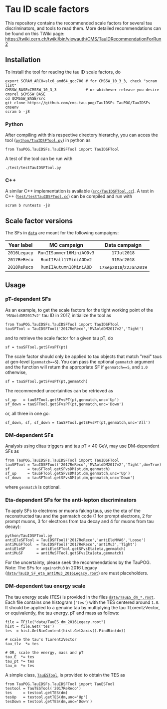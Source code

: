 # Tau ID scale factors

This repository contains the recommended scale factors for several tau discriminators, and tools to read them.
More detailed recommendations can be found on this TWiki page: https://twiki.cern.ch/twiki/bin/viewauth/CMS/TauIDRecommendationForRun2


## Installation

To install the tool for reading the tau ID scale factors, do
```
export SCRAM_ARCH=slc6_amd64_gcc700 # for CMSSW_10_3_3, check "scram list"
CMSSW_BASE=CMSSW_10_3_3             # or whichever release you desire
cmsrel $CMSSW_BASE
cd $CMSSW_BASE/src
git clone https://github.com/cms-tau-pog/TauIDSFs TauPOG/TauIDSFs
cmsenv
scram b -j8
```


### Python

After compiling with this respective directory hierarchy, you can acces the tool ([`python/TauIDSFTool.py`](python/TauIDSFTool.py)) in python as
```
from TauPOG.TauIDSFs.TauIDSFTool import TauIDSFTool
```
A test of the tool can be run with
```
./test/testTauIDSFTool.py
```


### C++

A similar C++ implementation is available ([`src/TauIDSFTool.cc`](src/TauIDSFTool.cc)). A test in C++ ([`test/testTauIDSFTool.cc`](test/testTauIDSFTool.cc)) can be compiled and run with
```
scram b runtests -j8
```


## Scale factor versions

The SFs in [`data`](data) are meant for the following campaigns:

| Year label   | MC campaign  | Data campaign |
|:------------:|:------------:| :------------:|
| `2016Legacy` | `RunIISummer16MiniAODv3` | `17Jul2018` |
| `2017ReReco` | `RunIIFall17MiniAODv2`   | `31Mar2018` |
| `2018ReReco` | `RunIIAutumn18MiniAOD`   | `17Sep2018`/`22Jan2019` |


## Usage

### pT-dependent SFs

As an example, to get the scale factors for the tight working point of the `'MVAoldDM2017v2'` tau ID in 2017, initialize the tool as
```
from TauPOG.TauIDSFs.TauIDSFTool import TauIDSFTool
tauSFTool = TauIDSFTool('2017ReReco','MVAoldDM2017v2','Tight')
```
and to retrieve the scale factor for a given tau pT, do
```
sf = tauSFTool.getSFvsPT(pt)
```
The scale factor should only be applied to tau objects that match "real" taus at gen-level (`genmatch==5`). You can pass the optional `genmatch` argument and the function will return the appropriate SF if `genmatch==5`, and `1.0` otherwise,
```
sf = tauSFTool.getSFvsPT(pt,genmatch)
```
The recommended uncertainties can be retrieved as
```
sf_up   = tauSFTool.getSFvsPT(pt,genmatch,unc='Up')
sf_down = tauSFTool.getSFvsPT(pt,genmatch,unc='Down')
```
or, all three in one go:
```
sf_down, sf, sf_down = tauSFTool.getSFvsPT(pt,genmatch,unc='All')
```


### DM-dependent SFs

Analysis using ditau triggers and tau pT > 40 GeV, may use DM-dependent SFs as
```
from TauPOG.TauIDSFs.TauIDSFTool import TauIDSFTool
tauSFTool = TauIDSFTool('2017ReReco','MVAoldDM2017v2','Tight',dm=True)
sf        = tauSFTool.getSFvsDM(pt,dm,genmatch)
sf_up     = tauSFTool.getSFvsDM(pt,dm,genmatch,unc='Up')
sf_down   = tauSFTool.getSFvsDM(pt,dm,genmatch,unc='Down')
```
where `genmatch` is optional.


### Eta-dependent SFs for the anti-lepton discriminators

To apply SFs to electrons or muons faking taus, use the eta of the reconstructed tau and the genmatch code (1 for prompt electrons, 2 for prompt muons, 3 for electrons from tau decay and 4 for muons from tau decay):
```
python/TauIDSFTool.py
antiEleSFTool = TauIDSFTool('2017ReReco','antiEleMVA6','Loose')
antiMuSFTool  = TauIDSFTool('2017ReReco','antiMu3','Tight')
antiEleSF     = antiEleSFTool.getSFvsEta(eta,genmatch)
antiMuSF      = antiMuSFTool.getSFvsEta(eta,genmatch)
```
For the uncertainty, please seek the recommendations by the TauPOG. Note: The SFs for `againstMu3` in 2016 Legacy ([`data/TauID_SF_eta_antiMu3_2016Legacy.root`](data/TauID_SF_eta_antiMu3_2016Legacy.root)) are must placeholders.


### DM-dependent tau energy scale

The tau energy scale (TES) is provided in the files [`data/TauES_dm_*.root`](data). Each file contains one histogram (`'tes'`) with the TES centered around `1.0`. It should be applied to a genuine tau by multiplying the tau TLorentzVector, or equivalently, the tau energy, pT and mass as follows:
```
file = TFile("data/TauES_dm_2016Legacy.root")
hist = file.Get('tes')
tes  = hist.GetBinContent(hist.GetXaxis().FindBin(dm))

# scale the tau's TLorentzVector
tau_tlv  *= tes

# OR, scale the energy, mass and pT
tau_E  *= tes
tau_pt *= tes
tau_m  *= tes
```
A simple class, [`TauESTool`](python/TauIDSFTool.py), is provided to obtain the TES as
```
from TauPOG.TauIDSFs.TauIDSFTool import TauESTool
testool = TauTESTool('2017ReReco')
tes     = testool.getTES(dm)
tesUp   = testool.getTES(dm,unc='Up')
tesDown = testool.getTES(dm,unc='Down')
```